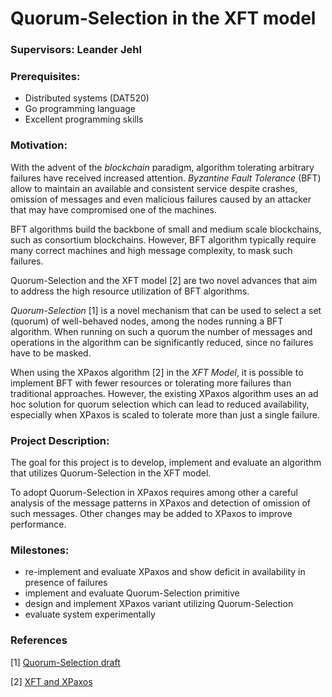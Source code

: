 # Quorum-Selection in the XFT model

### Supervisors: Leander Jehl

### Prerequisites:

- Distributed systems (DAT520)
- Go programming language
- Excellent programming skills

### Motivation:
With the advent of the *blockchain* paradigm, algorithm tolerating arbitrary
failures have received increased attention. *Byzantine Fault Tolerance* (BFT)
allow to maintain an available and consistent service despite
crashes, omission of messages and even malicious failures caused by an attacker
that may have compromised one of the machines.

BFT algorithms build the backbone of small and medium scale blockchains, such as
consortium blockchains. However, BFT algorithm typically require many correct
machines and high message complexity, to mask such failures.

Quorum-Selection and the XFT model [2] are two novel advances that aim to address
the high resource utilization of BFT algorithms.

*Quorum-Selection* [1] is a novel mechanism that can be used to select a set
(quorum) of well-behaved nodes, among the nodes running a BFT algorithm. When
running on such a quorum the number of messages and operations in the
algorithm can be significantly reduced, since no failures have to be masked.

When using the XPaxos algorithm [2] in the *XFT Model*, it is possible
to implement BFT with fewer resources or tolerating more failures than
traditional approaches. However, the existing XPaxos algorithm uses an ad hoc
solution for quorum selection which can lead to reduced availability, especially
when XPaxos is scaled to tolerate more than just a single failure.

### Project Description:
The goal for this project is to develop, implement and evaluate an algorithm
that utilizes Quorum-Selection in the XFT model.

To adopt Quorum-Selection in XPaxos requires among other a careful analysis of
the message patterns in XPaxos and detection of omission of such messages.
Other changes may be added to XPaxos to improve performance.

### Milestones:
* re-implement and evaluate XPaxos and show deficit in availability in presence of failures
* implement and evaluate Quorum-Selection primitive
* design and implement XPaxos variant utilizing Quorum-Selection
* evaluate system experimentally

### References

[1] [Quorum-Selection draft](http://www.ux.uis.no/~ljehl/pdf/QSforDAT620.pdf)

[2] [XFT and XPaxos](https://arxiv.org/pdf/1502.05831.pdf)

